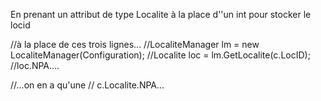 ﻿En prenant un attribut de type Localite à la place d''un int pour stocker le locid

//à la place de ces trois lignes...
//LocaliteManager lm = new LocaliteManager(Configuration);
//Localite loc = lm.GetLocalite(c.LocID);
//loc.NPA....

//...on en a qu'une
// c.Localite.NPA...